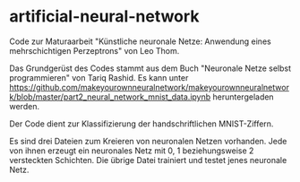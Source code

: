 # artificial-neural-network
Code zur Maturaarbeit "Künstliche neuronale Netze: Anwendung eines mehrschichtigen Perzeptrons" von Leo Thom.

Das Grundgerüst des Codes stammt aus dem Buch "Neuronale Netze selbst programmieren" von Tariq Rashid. Es kann unter https://github.com/makeyourownneuralnetwork/makeyourownneuralnetwork/blob/master/part2_neural_network_mnist_data.ipynb heruntergeladen werden.

Der Code dient zur Klassifizierung der handschriftlichen MNIST-Ziffern.

Es sind drei Dateien zum Kreieren von neuronalen Netzen vorhanden. Jede von ihnen erzeugt ein neuronales Netz mit 0, 1 beziehungsweise 2 versteckten Schichten. Die übrige Datei trainiert und testet jenes neuronale Netz.

